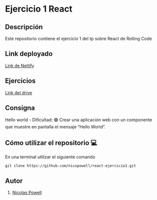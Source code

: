 # Ejercicio 1 React

## Descripción

Este repositorio contiene el ejercicio 1 del tp sobre React de Rolling Code

## Link deployado
[Link de Netlify](https://nicopowell-react-ejercicio1.netlify.app/)

## Ejercicios
[Link del drive](https://docs.google.com/document/d/1yFK09NIwbUug5p0M_q1ESPXH4xaCS9sNqzYEOehxoJc/edit)

## Consigna

Hello world - Dificultad:  🟢
Crear una aplicación web con un componente que muestre en pantalla el mensaje “Hello World”.


## Cómo utilizar el repositorio 💻

En una terminal utilizar el siguiente comando

```
git clone https://github.com/nicopowell/react-ejercicio1.git
```

## Autor

1. [Nicolas Powell](https://github.com/nicopowell)
